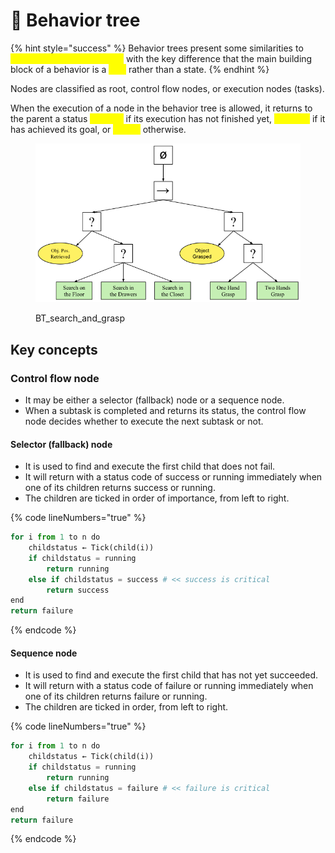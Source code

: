 # 🌲 Behavior tree

{% hint style="success" %}
Behavior trees present some similarities to <mark style="color:yellow;">hierarchical state machines</mark> with the key difference that the main building block of a behavior is a <mark style="color:yellow;">task</mark> rather than a state.
{% endhint %}

Nodes are classified as root, control flow nodes, or execution nodes (tasks).

When the execution of a node in the behavior tree is allowed, it returns to the parent a status <mark style="color:yellow;">**running**</mark> if its execution has not finished yet, <mark style="color:yellow;">**success**</mark> if it has achieved its goal, or <mark style="color:yellow;">**failure**</mark> otherwise.

<figure><img src="../../.gitbook/assets/BT_search_and_grasp.svg.png" alt=""><figcaption><p>BT_search_and_grasp</p></figcaption></figure>

## Key concepts

### Control flow node

* It may be either a selector (fallback) node or a sequence node.
* When a subtask is completed and returns its status, the control flow node decides whether to execute the next subtask or not.

#### Selector (fallback) node

* It is used to find and execute the first child that does not fail.
* It will return with a status code of success or running immediately when one of its children returns success or running.
* The children are ticked in order of importance, from left to right.

{% code lineNumbers="true" %}
```python
for i from 1 to n do
    childstatus ← Tick(child(i))
    if childstatus = running
        return running
    else if childstatus = success # << success is critical
        return success
end
return failure
```
{% endcode %}

#### Sequence node

* It is used to find and execute the first child that has not yet succeeded.
* It will return with a status code of failure or running immediately when one of its children returns failure or running.
* The children are ticked in order, from left to right.

{% code lineNumbers="true" %}
```python
for i from 1 to n do
    childstatus ← Tick(child(i))
    if childstatus = running
        return running
    else if childstatus = failure # << failure is critical
        return failure
end
return failure
```
{% endcode %}


